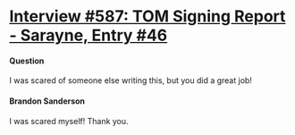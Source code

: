 # [Interview #587: TOM Signing Report - Sarayne, Entry #46](https://www.theoryland.com/intvmain.php?i=587#46)

#### Question

I was scared of someone else writing this, but you did a great job!

#### Brandon Sanderson

I was scared myself! Thank you.

